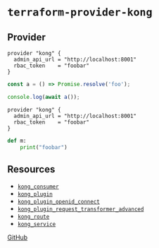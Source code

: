 # `terraform-provider-kong`

## Provider
~~~hcl
provider "kong" {
  admin_api_url = "http://localhost:8001"
  rbac_token    = "foobar"
}
~~~

```js
const a = () => Promise.resolve('foo');

console.log(await a());
```

```hcl
provider "kong" {
  admin_api_url = "http://localhost:8001"
  rbac_token    = "foobar"
}
```

```python
def m:
    print("foobar")
```

## Resources

- [`kong_consumer`](https://alexashley.github.io/terraform-provider-kong/kong_consumer)
- [`kong_plugin`](https://alexashley.github.io/terraform-provider-kong/kong_plugin)
- [`kong_plugin_openid_connect`](https://alexashley.github.io/terraform-provider-kong/kong_plugin_openid_connect)
- [`kong_plugin_request_transformer_advanced`](https://alexashley.github.io/terraform-provider-kong/kong_plugin_request_transformer_advanced)
- [`kong_route`](https://alexashley.github.io/terraform-provider-kong/kong_route)
- [`kong_service`](https://alexashley.github.io/terraform-provider-kong/kong_service)

[GitHub](https://github.com/alexashley/terraform-provider-kong)
